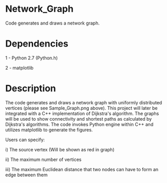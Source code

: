 # Network_Graph
Code generates and draws a network graph.

# Dependencies

1 - Python 2.7 (Python.h)

2 - matplotlib

# Description

The code generates and draws a network graph with uniformly distributed vertices (please see Sample_Graph.png above). This project will later be integrated with a C++ implementation of Dijkstra's algorithm. The graphs will be used to show connectivity and shortest paths as calculated by Dijkstra's algorithms. The code invokes Python engine within C++ and utilizes matplotlib to generate the figures.

Users can specify:

i) The source vertex (Will be shown as red in graph)

ii) The maximum number of vertices

iii) The maximum Euclidean distance that two nodes can have to form an edge between them
